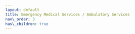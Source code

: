 ```yaml
---
layout: default
title: Emergency Medical Services / Ambulatory Services
nav\_order: 3
has\_children: true
---
```

